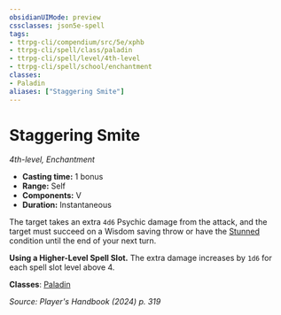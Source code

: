 ```yaml
---
obsidianUIMode: preview
cssclasses: json5e-spell
tags:
- ttrpg-cli/compendium/src/5e/xphb
- ttrpg-cli/spell/class/paladin
- ttrpg-cli/spell/level/4th-level
- ttrpg-cli/spell/school/enchantment
classes:
- Paladin
aliases: ["Staggering Smite"]
---
```

# Staggering Smite
*4th-level, Enchantment*  


- **Casting time:** 1 bonus
- **Range:** Self
- **Components:** V
- **Duration:** Instantaneous

The target takes an extra `4d6` Psychic damage from the attack, and the target must succeed on a Wisdom saving throw or have the [Stunned](3-Mechanics/CLI/rules/conditions.md#Stunned) condition until the end of your next turn.

**Using a Higher-Level Spell Slot.** The extra damage increases by `1d6` for each spell slot level above 4.

**Classes**: [Paladin](list-spells-classes-paladin)

*Source: Player's Handbook (2024) p. 319*